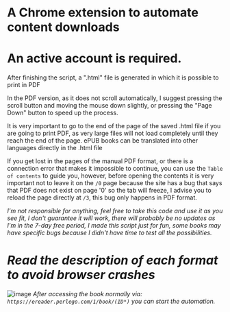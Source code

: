 # A Chrome extension to automate content downloads

# An active account is required.

After finishing the script, a ".html" file is generated in which it is possible to print in PDF

In the PDF version, as it does not scroll automatically, I suggest pressing the scroll button and moving the mouse down slightly, or pressing the "Page Down" button to speed up the process.

It is very important to go to the end of the page of the saved .html file if you are going to print PDF, as very large files will not load completely until they reach the end of the page. ePUB books can be translated into other languages directly in the .html file

If you get lost in the pages of the manual PDF format, or there is a connection error that makes it impossible to continue, you can use the `Table of contents` to guide you, however, before opening the contents it is very important not to leave it on the `/0` page because the site has a bug that says that PDF does not exist on page '0' so the tab will freeze, I advise you to reload the page directly at `/3`, this bug only happens in PDF format.

*I'm not responsible for anything, feel free to take this code and use it as you see fit, I don't guarantee it will work, there will probably be no updates as I'm in the 7-day free period, I made this script just for fun, some books may have specific bugs because I didn't have time to test all the possibilities.*

# *Read the description of each format to avoid browser crashes*
![image](https://github.com/GladistonXD/perlego-download/assets/50533550/bfed5fbc-2122-4ab8-b948-e64619ad9b7d)
*After accessing the book normally via: `https://ereader.perlego.com/1/book/(ID*)` you can start the automation.*
